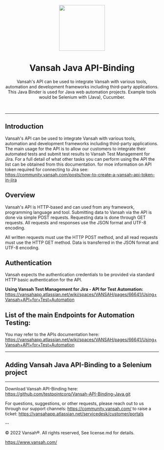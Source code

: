 <div align="center">
  <img src="https://vansah.com/wp-content/uploads/2022/06/512x512.png" style="width:150px"/>
</div>
<h1 align="center">
  Vansah Java API-Binding
</h1>

<p align="center">
   Vansah's API can be used to integrate Vansah with various tools, automation and development frameworks including third-party applications.
   This Java Binder is used for Java web automation projects. Example tools would be Selenium with (Java), Cucumber. 
</p>
<br />

---------
## Introduction

Vansah's API can be used to integrate Vansah with various tools, automation and development frameworks including third-party applications. The main usage for the API is to allow our customers to integrate their automated tests and submit test results to Vansah Test Management for Jira. For a full detail of what other tasks you can perform using the API the list can be obtained from this documentation. for moe information on API token required for connecting to Jira see: https://community.vansah.com/posts/how-to-create-a-vansah-api-token-in-jira

## Overview
Vansah's API is HTTP-based and can used from any framework, programming language and tool. Submitting data to Vansah via the API is done via simple POST requests. Requesting data is done through GET requests. All requests and responses use the JSON format and UTF-8 encoding.

All written requests must use the HTTP POST method, and all read requests must use the HTTP GET method. Data is transferred in the JSON format and UTF-8 encoding.

## Authentication
Vansah expects the authentication credentials to be provided via standard HTTP basic authentication for the API. 

**Using Vansah Test Management for Jira - API for Test Automation:** https://vansahapp.atlassian.net/wiki/spaces/VANSAH/pages/66641/Using+Vansah+API+for+Test+Automation

## List of the main Endpoints for Automation Testing:
You may refer to the APIs documentation here: https://vansahapp.atlassian.net/wiki/spaces/VANSAH/pages/66641/Using+Vansah+API+for+Test+Automation

------------
## Adding Vansah Java API-Binding to a Selenium project
--------

Download Vansah API-Binding here: https://github.com/testpointcorp/Vansah-API-Binding-Java.git

For questions, suggestions, or other requests, please reach out to us through our support channels:
https://community.vansah.com/ to raise a ticket: https://vansahapp.atlassian.net/servicedesk/customer/portals

-- 

© 2022 Vansah®. All rights reserved, See license.md for details.

https://www.vansah.com/

